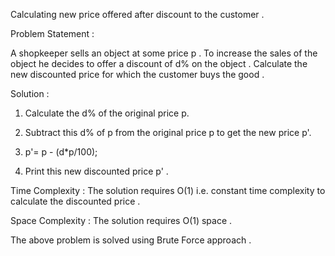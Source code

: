Calculating new price offered after discount to the customer .

Problem Statement :

A shopkeeper sells an object at some price p . To increase the sales of the object he decides to offer a discount of d% on the object . 
Calculate the new discounted price for which the customer buys the good .

Solution :

1. Calculate the d% of the original price p.

2. Subtract this d% of p from the original price p to get the new price p'.

3. p'= p - (d*p/100);

4. Print this new discounted price p' .


Time Complexity : The solution requires O(1) i.e. constant time complexity to calculate the discounted price . 

Space Complexity : The solution requires O(1) space .

The above problem is solved using Brute Force approach .
